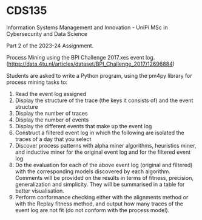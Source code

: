 # CDS135
Information Systems Management and Innovation - UniPi MSc in Cybersecurity and Data Science

Part 2 of the 2023-24 Assignment.

Process Mining using the BPI Challenge 2017.xes event log. (https://data.4tu.nl/articles/dataset/BPI_Challenge_2017/12696884) 

Students are asked to write a Python program, using the pm4py library for process mining tasks to: 

1. Read the event log assigned
2. Display the structure of the trace (the keys it consists of) and the
event structure
3. Display the number of traces
4. Display the number of events
5. Display the different events that make up the event log
6. Construct a filtered event log in which the following are isolated
the traces of a day that you select
7. Discover process patterns with alpha miner algorithms,
heuristics miner, and inductive miner for the original event log and for the
filtered event log
8. Do the evaluation for each of the above event log (original and
filtered) with the corresponding models discovered by each algorithm.
Comments will be provided on the results in terms of fitness, precision,
generalization and simplicity. They will be summarised in a table for better visualisation.
9. Perform conformance checking either with the alignments method or with the Replay fitness method,
 and output how many traces of the event log are not fit (do not conform with the process model).
